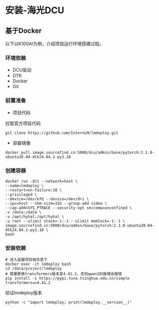 # 安装-海光DCU

## 基于Docker

以下以K100AI为例，介绍项目运行环境搭建过程。

### 环境依赖

- DCU驱动
- DTK
- Docker
- Git

### 前置准备

- 项目代码

拉取官方项目代码

```
git clone https://github.com/InternLM/lmdeploy.git
```

- 容器镜像

```
docker pull image.sourcefind.cn:5000/dcu/admin/base/pytorch:2.1.0-ubuntu20.04-dtk24.04.1-py3.10
```

### 创建容器

```
docker run -dit --network=host \
--name=lmdeploy \
--restart=on-failure:10 \
--privileged \
--device=/dev/kfd --device=/dev/dri \
--ipc=host --shm-size=32G --group-add video \
--cap-add=SYS_PTRACE --security-opt seccomp=unconfined \
-v /data:/data \
-v /opt/hyhal:/opt/hyhal \
-u root --ulimit stack=-1:-1 --ulimit memlock=-1:-1 \
image.sourcefind.cn:5000/dcu/admin/base/pytorch:2.1.0-ubuntu20.04-dtk24.04.1-py3.10 \
bash
```

### 安装依赖

```
# 进入容器项目根目录下
docker exec -it lmdeploy bash
cd /data/project/lmdeploy
# 需要更换transformers版本至4.41.2，否则qwen2的推理会报错
pip install -i https://pypi.tuna.tsinghua.edu.cn/simple transformers==4.41.2
```

验证lmdeploy版本

```
python -c "import lmdeploy; print(lmdeploy.__version__)"
```

